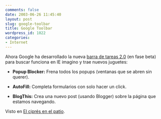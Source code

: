 ```yaml
---
comments: false
date: 2003-06-26 11:45:40
layout: post
slug: google-toolbar
title: Google Toolbar
wordpress_id: 1022
categories:
- Internet
---
```


Ahora Google ha desarrollado la nueva [barra de tareas 2.0](http://toolbar.google.com/index-beta) (en fase beta) para buscar funciona en IE imagino y trae nuevos juguetes:





  


  * **Popup Blocker:** Frena todos los popups (ventanas que se abren sin querer).


  * **AutoFill:** Completa formularios con solo hacer un click.


  * **BlogThis:** Crea una nuevo post (usando Blogger) sobre la página que estamos navegando.





Visto en [El ciprés en el patio](http://www.elcipresenelpatio.com.ar).




 
